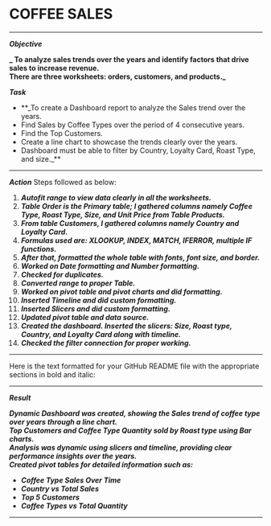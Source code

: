 # COFFEE SALES <BR>
---

**_Objective_**

**_ To analyze sales trends over the years and identify factors that drive sales to increase revenue.  
There are three worksheets: orders, customers, and products._**

**_Task_**

- **_To create a Dashboard report to analyze the Sales trend over the years.
- Find Sales by Coffee Types over the period of 4 consecutive years.
- Find the Top Customers.
- Create a line chart to showcase the trends clearly over the years.
- Dashboard must be able to filter by Country, Loyalty Card, Roast Type, and size._**

--- 


**_Action_** 
Steps followed as below:

1. **_Autofit range to view data clearly in all the worksheets._**
2. **_Table Order is the Primary table; I gathered columns namely Coffee Type, Roast Type, Size, and Unit Price from Table Products._**
3. **_From table Customers, I gathered columns namely Country and Loyalty Card._**
4. **_Formulas used are: XLOOKUP, INDEX, MATCH, IFERROR, multiple IF functions._**
5. **_After that, formatted the whole table with fonts, font size, and border._**
6. **_Worked on Date formatting and Number formatting._**
7. **_Checked for duplicates._**
8. **_Converted range to proper Table._**
9. **_Worked on pivot table and pivot charts and did formatting._**
10. **_Inserted Timeline and did custom formatting._**
11. **_Inserted Slicers and did custom formatting._**
12. **_Updated pivot table and data source._**
13. **_Created the dashboard. Inserted the slicers: Size, Roast type, Country, and Loyalty Card along with timeline._**
14. **_Checked the filter connection for proper working._**

---
Here is the text formatted for your GitHub README file with the appropriate sections in bold and italic:

---

**_Result_**

**_Dynamic Dashboard was created, showing the Sales trend of coffee type over years through a line chart._**  
**_Top Customers and Coffee Type Quantity sold by Roast type using Bar charts._**  
**_Analysis was dynamic using slicers and timeline, providing clear performance insights over the years._**  
**_Created pivot tables for detailed information such as:_**

- **_Coffee Type Sales Over Time_**
- **_Country vs Total Sales_**
- **_Top 5 Customers_**
- **_Coffee Types vs Total Quantity_**

---




